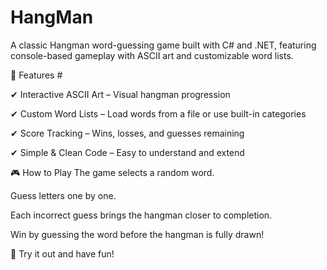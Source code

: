 # HangMan

A classic Hangman word-guessing game built with C# and .NET, featuring console-based gameplay with ASCII art and customizable word lists.


🚀 Features #

✔ Interactive ASCII Art – Visual hangman progression

✔ Custom Word Lists – Load words from a file or use built-in categories

✔ Score Tracking – Wins, losses, and guesses remaining

✔ Simple & Clean Code – Easy to understand and extend



🎮 How to Play
The game selects a random word.

Guess letters one by one.

Each incorrect guess brings the hangman closer to completion.

Win by guessing the word before the hangman is fully drawn!



🎯 Try it out and have fun!
